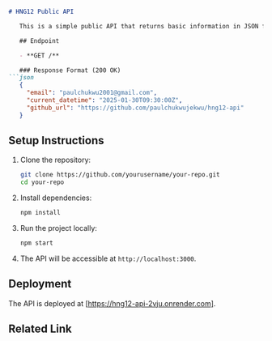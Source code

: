 ```markdown
# HNG12 Public API

   This is a simple public API that returns basic information in JSON format.

   ## Endpoint

   - **GET /**

   ### Response Format (200 OK)
```json
   {
     "email": "paulchukwu2001@gmail.com",
     "current_datetime": "2025-01-30T09:30:00Z",
     "github_url": "https://github.com/paulchukwujekwu/hng12-api"
   }
   ```

   ## Setup Instructions

   1. Clone the repository:
      ```sh
      git clone https://github.com/yourusername/your-repo.git
      cd your-repo
      ```

   2. Install dependencies:
      ```sh
      npm install
      ```

   3. Run the project locally:
      ```sh
      npm start
      ```

   4. The API will be accessible at `http://localhost:3000`.

   ## Deployment

   The API is deployed at [https://hng12-api-2vju.onrender.com].

   ## Related Link